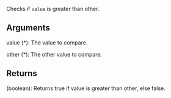 Checks if `value` is greater than other.


## Arguments
value (*): The value to compare.

other (*): The other value to compare.


## Returns
(boolean): Returns true if value is greater than other, else false.
